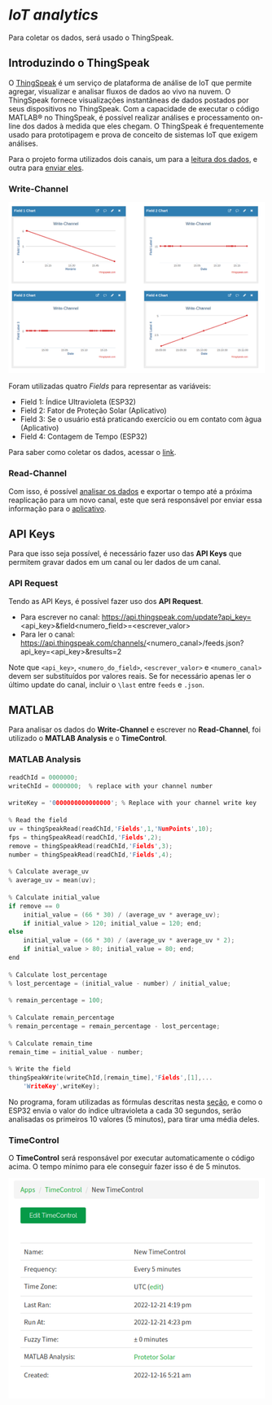 # *IoT analytics*

Para coletar os dados, será usado o ThingSpeak.

## Introduzindo o ThingSpeak

O [ThingSpeak](https://thingspeak.com/) é um serviço de plataforma de análise de IoT que permite agregar, visualizar e analisar fluxos de dados ao vivo na nuvem. O ThingSpeak fornece visualizações instantâneas de dados postados por seus dispositivos no ThingSpeak. Com a capacidade de executar o código MATLAB® no ThingSpeak, é possível realizar análises e processamento on-line dos dados à medida que eles chegam. O ThingSpeak é frequentemente usado para prototipagem e prova de conceito de sistemas IoT que exigem análises.

Para o projeto forma utilizados dois canais, um para a [leitura dos dados](https://thingspeak.com/channels/1901003), e outra para [enviar eles](https://thingspeak.com/channels/1975950).

### Write-Channel

![iot1](../../../img/iot1.png)

Foram utilizadas quatro *Fields* para representar as variáveis:
- Field 1: Índice Ultravioleta (ESP32)
- Field 2: Fator de Proteção Solar (Aplicativo)
- Field 3: Se o usuário está praticando exercício ou em contato com àgua (Aplicativo)
- Field 4: Contagem de Tempo (ESP32)

Para saber como coletar os dados, acessar o [link](https://www.mathworks.com/help/thingspeak/collect-data-in-a-new-channel.html).

### Read-Channel

Com isso, é possível [analisar os dados](https://www.mathworks.com/help/thingspeak/analyze-your-data.html) e exportar o tempo até a próxima reaplicação para um novo canal, este que será responsável por enviar essa informação para o [aplicativo](https://t16k-ach2157.readthedocs.io/en/latest/software/aplicativo.html#aplicativo).

## API Keys

Para que isso seja possível, é necessário fazer uso das **API Keys** que permitem gravar dados em um canal ou ler dados de um canal.

### API Request

Tendo as API Keys, é possível fazer uso dos **API Request**.
- Para escrever no canal: https://api.thingspeak.com/update?api_key=<api_key>&field<numero_field>=<escrever_valor>
- Para ler o canal: https://api.thingspeak.com/channels/<numero_canal>/feeds.json?api_key=<api_key>&results=2

Note que `<api_key>`, `<numero_do_field>`, `<escrever_valor>` e `<numero_canal>` devem ser substituídos por valores reais. Se for necessário apenas ler o último update do canal, incluir o `\last` entre `feeds` e `.json`.

## MATLAB

Para analisar os dados do **Write-Channel** e escrever no **Read-Channel**, foi utilizado o **MATLAB Analysis** e o **TimeControl**.

### MATLAB Analysis

```C
readChId = 0000000;
writeChId = 0000000;  % replace with your channel number

writeKey = '0000000000000000'; % Replace with your channel write key

% Read the field
uv = thingSpeakRead(readChId,'Fields',1,'NumPoints',10);
fps = thingSpeakRead(readChId,'Fields',2);
remove = thingSpeakRead(readChId,'Fields',3);
number = thingSpeakRead(readChId,'Fields',4);

% Calculate average_uv
% average_uv = mean(uv);

% Calculate initial_value
if remove == 0
    initial_value = (66 * 30) / (average_uv * average_uv);
    if initial_value > 120; initial_value = 120; end;
else
    initial_value = (66 * 30) / (average_uv * average_uv * 2);
    if initial_value > 80; initial_value = 80; end;
end
    
% Calculate lost_percentage
% lost_percentage = (initial_value - number) / initial_value;

% remain_percentage = 100;

% Calculate remain_percentage
% remain_percentage = remain_percentage - lost_percentage;

% Calculate remain_time
remain_time = initial_value - number;
    
% Write the field
thingSpeakWrite(writeChId,[remain_time],'Fields',[1],...
    'WriteKey',writeKey);
```

No programa, foram utilizadas as fórmulas descritas nesta [seção](https://t16k-ach2157.readthedocs.io/en/latest/index.html#pesquisa), e como o ESP32 envia o valor do índice ultravioleta a cada 30 segundos, serão analisadas os primeiros 10 valores (5 minutos), para tirar uma média deles.

### TimeControl

O **TimeControl** será responsável por executar automaticamente o código acima. O tempo mínimo para ele conseguir fazer isso é de 5 minutos.

![iot2](../../../img/iot2.png)
